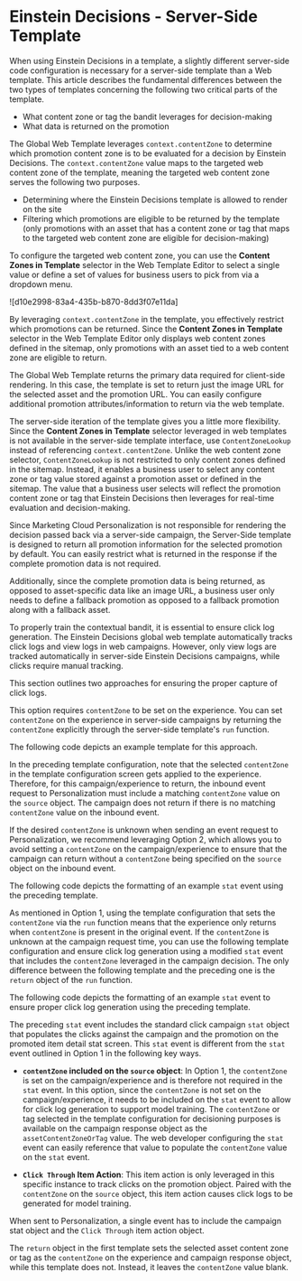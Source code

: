 # Einstein Decisions - Server-Side Template

When using Einstein Decisions in a template, a slightly different server-side
code configuration is necessary for a server-side template than a Web
template. This article describes the fundamental differences between the two
types of templates concerning the following two critical parts of the
template.

  * What content zone or tag the bandit leverages for decision-making
  * What data is returned on the promotion

The Global Web Template leverages `context.contentZone` to determine which
promotion content zone is to be evaluated for a decision by Einstein
Decisions. The `context.contentZone` value maps to the targeted web content
zone of the template, meaning the targeted web content zone serves the
following two purposes.

  * Determining where the Einstein Decisions template is allowed to render on the site
  * Filtering which promotions are eligible to be returned by the template (only promotions with an asset that has a content zone or tag that maps to the targeted web content zone are eligible for decision-making)

To configure the targeted web content zone, you can use the **Content Zones in
Template** selector in the Web Template Editor to select a single value or
define a set of values for business users to pick from via a dropdown menu.

![d10e2998-83a4-435b-b870-8dd3f07e11da]

By leveraging `context.contentZone` in the template, you effectively restrict
which promotions can be returned. Since the **Content Zones in Template**
selector in the Web Template Editor only displays web content zones defined in
the sitemap, only promotions with an asset tied to a web content zone are
eligible to return.

The Global Web Template returns the primary data required for client-side
rendering. In this case, the template is set to return just the image URL for
the selected asset and the promotion URL. You can easily configure additional
promotion attributes/information to return via the web template.

The server-side iteration of the template gives you a little more flexibility.
Since the **Content Zones in Template** selector leveraged in web templates is
not available in the server-side template interface, use `ContentZoneLookup`
instead of referencing `context.contentZone`. Unlike the web content zone
selector, `ContentZoneLookup` is not restricted to only content zones defined
in the sitemap. Instead, it enables a business user to select any content zone
or tag value stored against a promotion asset or defined in the sitemap. The
value that a business user selects will reflect the promotion content zone or
tag that Einstein Decisions then leverages for real-time evaluation and
decision-making.

Since Marketing Cloud Personalization is not responsible for rendering the
decision passed back via a server-side campaign, the Server-Side template is
designed to return all promotion information for the selected promotion by
default. You can easily restrict what is returned in the response if the
complete promotion data is not required.

Additionally, since the complete promotion data is being returned, as opposed
to asset-specific data like an image URL, a business user only needs to define
a fallback promotion as opposed to a fallback promotion along with a fallback
asset.

To properly train the contextual bandit, it is essential to ensure click log
generation. The Einstein Decisions global web template automatically tracks
click logs and view logs in web campaigns. However, only view logs are tracked
automatically in server-side Einstein Decisions campaigns, while clicks
require manual tracking.

This section outlines two approaches for ensuring the proper capture of click
logs.

This option requires `contentZone` to be set on the experience. You can set
`contentZone` on the experience in server-side campaigns by returning the
`contentZone` explicitly through the server-side template's `run` function.

The following code depicts an example template for this approach.

In the preceding template configuration, note that the selected `contentZone`
in the template configuration screen gets applied to the experience.
Therefore, for this campaign/experience to return, the inbound event request
to Personalization must include a matching `contentZone` value on the `source`
object. The campaign does not return if there is no matching `contentZone`
value on the inbound event.

If the desired `contentZone` is unknown when sending an event request to
Personalization, we recommend leveraging Option 2, which allows you to avoid
setting a `contentZone` on the campaign/experience to ensure that the campaign
can return without a `contentZone` being specified on the `source` object on
the inbound event.

The following code depicts the formatting of an example `stat` event using the
preceding template.

As mentioned in Option 1, using the template configuration that sets the
`contentZone` via the `run` function means that the experience only returns
when `contentZone` is present in the original event. If the `contentZone` is
unknown at the campaign request time, you can use the following template
configuration and ensure click log generation using a modified `stat` event
that includes the `contentZone` leveraged in the campaign decision. The only
difference between the following template and the preceding one is the
`return` object of the `run` function.

The following code depicts the formatting of an example `stat` event to ensure
proper click log generation using the preceding template.

The preceding `stat` event includes the standard click campaign `stat` object
that populates the clicks against the campaign and the promotion on the
promoted item detail stat screen. This `stat` event is different from the
`stat` event outlined in Option 1 in the following key ways.

  * **`contentZone` included on the `source` object**: In Option 1, the `contentZone` is set on the campaign/experience and is therefore not required in the `stat` event. In this option, since the `contentZone` is not set on the campaign/experience, it needs to be included on the `stat` event to allow for click log generation to support model training. The `contentZone` or tag selected in the template configuration for decisioning purposes is available on the campaign response object as the `assetContentZoneOrTag` value. The web developer configuring the `stat` event can easily reference that value to populate the `contentZone` value on the `stat` event.

  * **`Click Through` Item Action**: This item action is only leveraged in this specific instance to track clicks on the promotion object. Paired with the `contentZone` on the `source` object, this item action causes click logs to be generated for model training.

When sent to Personalization, a single event has to include the campaign stat
object and the `Click Through` item action object.

The `return` object in the first template sets the selected asset content zone
or tag as the `contentZone` on the experience and campaign response object,
while this template does not. Instead, it leaves the `contentZone` value
blank.

